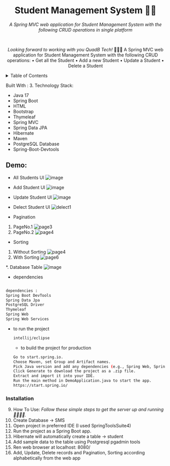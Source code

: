 <h1 align="center">Student Management System 🧮🚀</h1>
<p align="center"><i>A Spring MVC web application for Student Management System with the following CRUD operations in single platform</i></p>

<br>

<p align="center"><i>Looking forward to working with you QuadB Tech!</i> 👨🏽‍💻 
A Spring MVC web application for Student Management System with the following CRUD operations:
•	Get all the Student
•	Add a new Student
•	Update a Student	
•	Delete a Student
</p>

<!-- TABLE OF CONTENTS -->
<details>
  <summary>Table of Contents</summary>
  <ol>
    <li>
      <a href="#about-the-project">About The Project</a>
      <ul>
        <li><a href="#built-with">Built With</a></li>
      </ul>
    </li>
    <li>
      <a href="#getting-started">Getting Started</a>
      <ul>
        <li><a href="#prerequisites">Prerequisites</a></li>
        <li><a href="#installation">Installation</a></li>
      </ul>
    </li>
    <li><a href="#usage">Usage</a></li>
    <li><a href="#roadmap">Roadmap</a></li>>
  </ol>
</details>

 Built With : 
3. Technology Stack:
 * Java 17
 * Spring Boot
 * HTML
 * Bootstrap
 * Thymeleaf
 * Spring MVC
 * Spring Data JPA
 * Hibernate
 * Maven
 * PostgreSQL Database
 * Spring-Boot-Devtools

## Demo:
 * All Students UI
   ![image](https://github.com/user-attachments/assets/51de6359-2f81-4238-be30-877637705d2d)

*  Add Student UI
   ![image](https://github.com/user-attachments/assets/020946ac-974f-4d2a-98d3-fedba8d389bd)

*  Update Student UI
  ![image](https://github.com/user-attachments/assets/f06af85d-4c9c-4da1-b63e-ff988fdd45f2)

*  Delect Student UI
   ![delect1](https://github.com/user-attachments/assets/0c755a5f-df7f-4229-881a-842a6effeb35)
  * Pagination
  1.  PageNo.1
      ![page3](https://github.com/user-attachments/assets/5aaf3719-58eb-49f4-9d40-5956fec544f1)
  2.  PageNo.2
      ![page4](https://github.com/user-attachments/assets/5e30dcef-dc61-4e94-954c-a8206a54c702)

*  Sorting
  1.  Without Sorting
      ![page4](https://github.com/user-attachments/assets/d6783ec9-9f31-4594-a519-19b951e11dcc)
  2.   With Sorting
     ![page6](https://github.com/user-attachments/assets/53a8bddc-224f-4397-a61d-b4bb96d929e6)

*. Database Table
   ![image](https://github.com/user-attachments/assets/59b42bd4-341e-4978-8da1-7ad70c41d214)

 * dependencies
  ```sh
  
  dependencies : 
  Spring Boot DevTools
  Spring Data Jpa
  PostgreSQL Driver
  Thymeleaf
  Spring Web
  Spring Web Services
  ```
* to run the project
  ```sh
  intellij/eclipse
  ```
  * to build the project for production
  ```sh
  Go to start.spring.io.
  Choose Maven, set Group and Artifact names.
  Pick Java version and add any dependencies (e.g., Spring Web, Spring JPA).
  Click Generate to download the project as a .zip file.
  Extract and import it into your IDE.
  Run the main method in DemoApplication.java to start the app.
  https://start.spring.io/
  ```
### Installation 
9. How To Use:
_Follow these simple steps to get the server up and running 👾🧮🚀✅._   
1. Create Database -> SMS
2. Open project in preferred IDE (I used SpringToolsSuite4)
3. Run the project as a Spring Boot app.
4. Hibernate will automatically create a table -> student
5. Add sample data to the table using Postgresql pgadmin tools
6. Ren web browser at localhost: 8080/
7. Add, Update, Delete records and Pagination, Sorting according alphabetically from the web app
